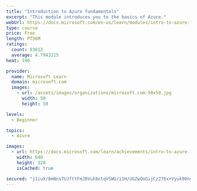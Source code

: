 ```yaml
---
title: "Introduction to Azure fundamentals"
excerpt: "This module introduces you to the basics of Azure."
webUrl: https://docs.microsoft.com/en-us/learn/modules/intro-to-azure-fundamentals/
type: course
price: Free
length: PT36M
ratings:
  count: 83013
  average: 4.7943215
heat: 190

provider:
  name: Microsoft Learn
  domain: microsoft.com
  images:
    - url: /assets/images/organizations/microsoft.com-50x50.jpg
      width: 50
      height: 50

levels:
  - Beginner

topics:
  - Azure

images:
  - url: https://docs.microsoft.com/learn/achievements/intro-to-azure-fundamentals-social.png
    width: 640
    height: 320
    isCached: true

secured: "j1iuX/8mNns7UJftYFmJ0Vuk8ntqVSWU/i1H/UGZwQoGijCz276x+Vyuk90nybLcRtGLzSdXnM1Yx0SmPvRZPaqt6MjWTjvK/iKQlh2eqY6ncyPGRXf2MBMoNpBHOZhMtRHLHoe1XJuCg5AhNkM2C7Bs1iyJfGz42B2yML04u7Jf6PNLL6u/QpUvax6/YD6wwh11viw9+G8/WWB2z7tWYTuspmPl6fhZ8ToHvwU2fA36hztB49iUPfvEHSLUhgA2NIxFdldhbYzPw5zfZAxKE7Tts5C4jx1jsRXAJBOfpAcfIN6xCXZ3UL9zWDxpweoS7Kp5IEBWjJLUT9Bqs+/4hN5u9sX9kY8Lcz01/jRwPm1cqNUOcKFZbTrxIYDpzLfRmsb5CvEHOxBovIrAEX5qHwoubX5vL9RmlPWwSkrU1e3vxYGt3qv1ErREdzYPyJ9u;Z9X7oVdjOKDUHmKBR+Qdcg=="
---
```


